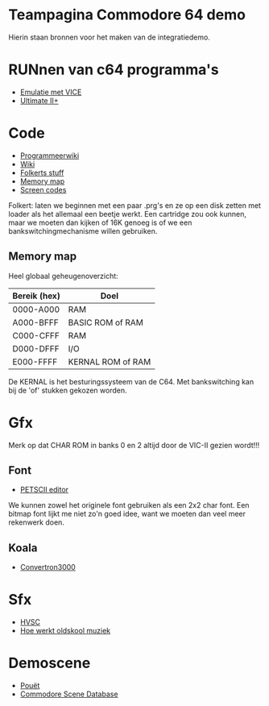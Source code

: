 # Teampagina Commodore 64 demo

Hierin staan bronnen voor het maken van de integratiedemo.

# RUNnen van c64 programma's

* [Emulatie met VICE](http://vice-emu.sourceforge.net/)
* [Ultimate II+](http://www.1541ultimate.net/content/index.php)

# Code

* [Programmeerwiki](http://codebase64.org)
* [Wiki](https://www.c64-wiki.de/wiki/Hauptseite)
* [Folkerts stuff](http://vanverseveld.me/txt/c64.html)
* [Memory map](http://sta.c64.org/cbm64mem.html)
* [Screen codes](http://sta.c64.org/cbm64scr.html)

Folkert: laten we beginnen met een paar .prg's en ze op een disk zetten met loader als het allemaal een beetje werkt. Een cartridge zou ook kunnen, maar we moeten dan kijken of 16K genoeg is of we een bankswitchingmechanisme willen gebruiken.

## Memory map

Heel globaal geheugenoverzicht:

Bereik (hex) | Doel
-------------|-----
0000-A000    | RAM
A000-BFFF    | BASIC ROM of RAM
C000-CFFF    | RAM
D000-DFFF    | I/O
E000-FFFF    | KERNAL ROM of RAM

De KERNAL is het besturingssysteem van de C64. Met bankswitching kan bij de 'of' stukken gekozen worden.

# Gfx

Merk op dat CHAR ROM in banks 0 en 2 altijd door de VIC-II gezien wordt!!!

## Font

* [PETSCII editor](http://petscii.krissz.hu/)

We kunnen zowel het originele font gebruiken als een 2x2 char font. Een bitmap font lijkt me niet zo'n goed idee, want we moeten dan veel meer rekenwerk doen.

## Koala

* [Convertron3000](https://github.com/fieserWolF/convertron3000)

# Sfx

* [HVSC](https://hvsc.de)
* [Hoe werkt oldskool muziek](https://www.youtube.com/watch?v=q_3d1x2VPxk)

# Demoscene

* [Pouët](http://www.pouet.net/)
* [Commodore Scene Database](https://csdb.dk/)
